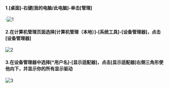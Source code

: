 #### 1.[桌面]-右键[我的电脑/此电脑]-单击[管理]

·![1](F:\code\Minecraft_crash\Minecraft-crash\img\GPU\1.png)



#### 2.在计算机管理页面选择[计算机管理（本地）]-[系统工具]-[设备管理器]，点击[设备管理器]

![2](F:\code\Minecraft_crash\Minecraft-crash\img\GPU\2.png)

#### 3.在设备管理器中选择[*用户名]-[显示适配器]，点击[显示适配器]右侧三角形使他向下，并显示你的所有显示驱动

![3](F:\code\Minecraft_crash\Minecraft-crash\img\GPU\3.png)

